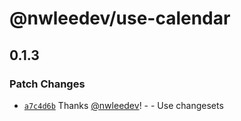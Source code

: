 # @nwleedev/use-calendar

## 0.1.3

### Patch Changes

- [`a7c4d6b`](https://github.com/nwleedev/use-calendar/commit/a7c4d6b6f543f9721025cf283543de988f695ab9) Thanks [@nwleedev](https://github.com/nwleedev)! - - Use changesets
